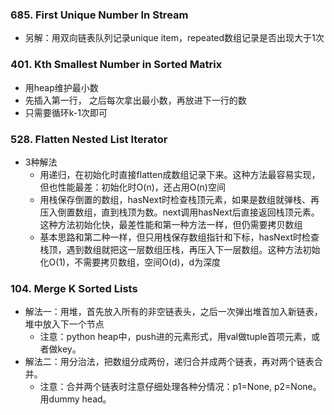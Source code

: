 ### 685. First Unique Number In Stream
  - 另解：用双向链表队列记录unique item，repeated数组记录是否出现大于1次

### 401. Kth Smallest Number in Sorted Matrix
  - 用heap维护最小数
  - 先插入第一行， 之后每次拿出最小数，再放进下一行的数
  - 只需要循环k-1次即可

### 528. Flatten Nested List Iterator
  - 3种解法
    - 用递归，在初始化时直接flatten成数组记录下来。这种方法最容易实现，但也性能最差：初始化时O(n)，还占用O(n)空间
    - 用栈保存倒置的数组，hasNext时检查栈顶元素，如果是数组就弹栈、再压入倒置数组，直到栈顶为数。next调用hasNext后直接返回栈顶元素。这种方法初始化快，最差性能和第一种方法一样，但仍需要拷贝数组
    - 基本思路和第二种一样，但只用栈保存数组指针和下标，hasNext时检查栈顶，遇到数组就把这一层数组压栈，再压入下一层数组。这种方法初始化O(1)，不需要拷贝数组，空间O(d)，d为深度

### 104. Merge K Sorted Lists
  - 解法一：用堆，首先放入所有的非空链表头，之后一次弹出堆首加入新链表，堆中放入下一个节点
    - 注意：python heap中，push进的元素形式，用val做tuple首项元素，或者做key。
  - 解法二：用分治法，把数组分成两份，递归合并成两个链表，再对两个链表合并。
    - 注意：合并两个链表时注意仔细处理各种分情况：p1=None, p2=None。用dummy head。